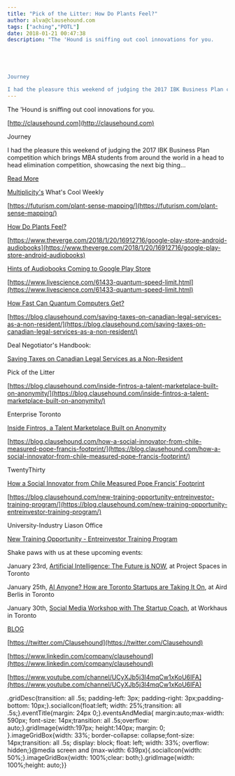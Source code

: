 ```yaml
---
title: "Pick of the Litter: How Do Plants Feel?"
author: alva@clausehound.com
tags: ["aching","POTL"]
date: 2018-01-21 00:47:38
description: "The 'Hound is sniffing out cool innovations for you.





Journey

I had the pleasure this weekend of judging the 2017 IBK Business Plan competition which brings MBA students from around the world in..."
---
```


The 'Hound is sniffing out cool innovations for you.

[http://clausehound.com](http://clausehound.com)

Journey

I had the pleasure this weekend of judging the 2017 IBK Business Plan competition which brings MBA students from around the world in a head to head elimination competition, showcasing the next big thing...

[Read More](https://blog.clausehound.com/giving-and-getting-advice/)

[Multiplicity's](http://multiplicity.media) What's Cool Weekly

[https://futurism.com/plant-sense-mapping/](https://futurism.com/plant-sense-mapping/)

[How Do Plants Feel?](https://futurism.com/plant-sense-mapping/)

[https://www.theverge.com/2018/1/20/16912716/google-play-store-android-audiobooks](https://www.theverge.com/2018/1/20/16912716/google-play-store-android-audiobooks)

[Hints of Audiobooks Coming to Google Play Store](https://www.theverge.com/2018/1/20/16912716/google-play-store-android-audiobooks)

[https://www.livescience.com/61433-quantum-speed-limit.html](https://www.livescience.com/61433-quantum-speed-limit.html)

[How Fast Can Quantum Computers Get? ](https://www.livescience.com/61433-quantum-speed-limit.html)

[https://blog.clausehound.com/saving-taxes-on-canadian-legal-services-as-a-non-resident/](https://blog.clausehound.com/saving-taxes-on-canadian-legal-services-as-a-non-resident/)

Deal Negotiator's Handbook: 

[ Saving Taxes on Canadian Legal Services as a Non-Resident ](https://blog.clausehound.com/saving-taxes-on-canadian-legal-services-as-a-non-resident/)

Pick of the Litter

[https://blog.clausehound.com/inside-fintros-a-talent-marketplace-built-on-anonymity/](https://blog.clausehound.com/inside-fintros-a-talent-marketplace-built-on-anonymity/)

 Enterprise Toronto 

[ Inside Fintros, a Talent Marketplace Built on Anonymity](https://blog.clausehound.com/inside-fintros-a-talent-marketplace-built-on-anonymity/)

[https://blog.clausehound.com/how-a-social-innovator-from-chile-measured-pope-francis-footprint/](https://blog.clausehound.com/how-a-social-innovator-from-chile-measured-pope-francis-footprint/)

 TwentyThirty 

[ How a Social Innovator from Chile Measured Pope Francis’ Footprint](https://blog.clausehound.com/how-a-social-innovator-from-chile-measured-pope-francis-footprint/)

[https://blog.clausehound.com/new-training-opportunity-entreinvestor-training-program/](https://blog.clausehound.com/new-training-opportunity-entreinvestor-training-program/)

 University-Industry Liason Office 

[New Training Opportunity - Entreinvestor Training Program](https://blog.clausehound.com/new-training-opportunity-entreinvestor-training-program/)

Shake paws with us at these upcoming events: 

January 23rd, [Artificial Intelligence: The Future is NOW](https://blog.clausehound.com/artificial-intelligence-the-future-is-now/), at Project Spaces in Toronto

January 25th, [AI Anyone? How are Toronto Startups are Taking It On](https://blog.clausehound.com/ai-anyone-how-are-toronto-startups-are-taking-it-on/), at Aird Berlis in Toronto

January 30th, [Social Media Workshop with The Startup Coach](https://blog.clausehound.com/social-media-workshop-with-the-startup-coach/), at Workhaus in Toronto

[BLOG](http://blog.clausehound.com)

[https://twitter.com/Clausehound](https://twitter.com/Clausehound)

[https://www.linkedin.com/company/clausehound](https://www.linkedin.com/company/clausehound)

[https://www.youtube.com/channel/UCyXJb5j3l4mqCw1xKoU6IFA](https://www.youtube.com/channel/UCyXJb5j3l4mqCw1xKoU6IFA)

.gridDesc{transition: all .5s; padding-left: 3px; padding-right: 3px;padding-bottom: 10px;}.socialIcon{float:left; width: 25%;transition: all .5s;}.eventTitle{margin: 24px 0;}.eventsAndMedia{ margin:auto;max-width: 590px; font-size: 14px;transition: all .5s;overflow: auto;}.gridImage{width:197px; height:140px; margin: 0; }.imageGridBox{width: 33%; border-collapse: collapse;font-size: 14px;transition: all .5s; display: block; float: left; width: 33%; overflow: hidden;}@media screen and (max-width: 639px){.socialIcon{width: 50%;}.imageGridBox{width: 100%;clear: both;}.gridImage{width: 100%;height: auto;}}